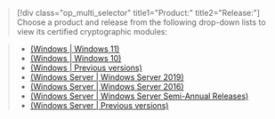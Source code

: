 > [!div class="op_multi_selector" title1="Product:" title2="Release:"]
Choose a product and release from the following drop-down lists to view its certified cryptographic modules:

> - [(Windows | Windows 11)](../validations/fips-140-windows11.md)
> - [(Windows | Windows 10)](../validations/fips-140-windows10.md)
> - [(Windows | Previous versions)](../validations/fips-140-windows-previous.md)
> - [(Windows Server | Windows Server 2019)](../validations/fips-140-windows-server-2019.md)
> - [(Windows Server | Windows Server 2016)](../validations/fips-140-windows-server-2016.md)
> - [(Windows Server | Windows Server Semi-Annual Releases)](../validations/fips-140-windows-server-semi-annual.md)
> - [(Windows Server | Previous versions)](../validations/fips-140-windows-server-previous.md)
